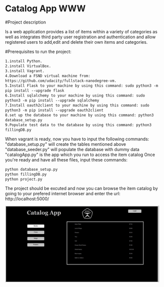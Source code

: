 # Catalog App WWW

#Project description 

   Is a web application provides a list of items within a variety of categories as well as integrates 
   third party user registration and authentication and allow registered users to add,edit and delete 
   their own items and categories.
    
#Prerequisites to run the project:

    1.install Python.
    2.install VirtualBox.
    3.install Vagrant.
    4.Download a FSND virtual machine from: https://github.com/udacity/fullstack-nanodegree-vm. 
    5.Install Flask to your machine by using this command: sudo python3 -m pip install --upgrade flask 
    6.Install sqlalchemy to your machine by using this command: sudo python3 -m pip install --upgrade sqlalchemy 
    7.Install oauth2client to your machine by using this command: sudo python3 -m pip install --upgrade oauth2client 
    8.set up the database to your machine by using this command: python3 database_setup.py 
    9.Populate test data to the database by using this command: python3 fillingDB.py
    
   When vagrant is ready, now you have to input the following commands:
   "database_setup.py" will create the tables mentioned above
   "database_seeder.py" will populate the database with dummy data
   "catalogApp.py" is the app which you run to access the item catalog
   Once you're ready and have all these files, input these commands:

    python database_setup.py
    python fillingDB.py
    python project.py

The project should be excuted and now you can browse the item catalog by going to your prefered internet browser and enter the url: http://localhost:5000/


![demo](https://github.com/Kuldyaev/CatalogWWW/blob/master/static/img/screenshot.JPG)  
